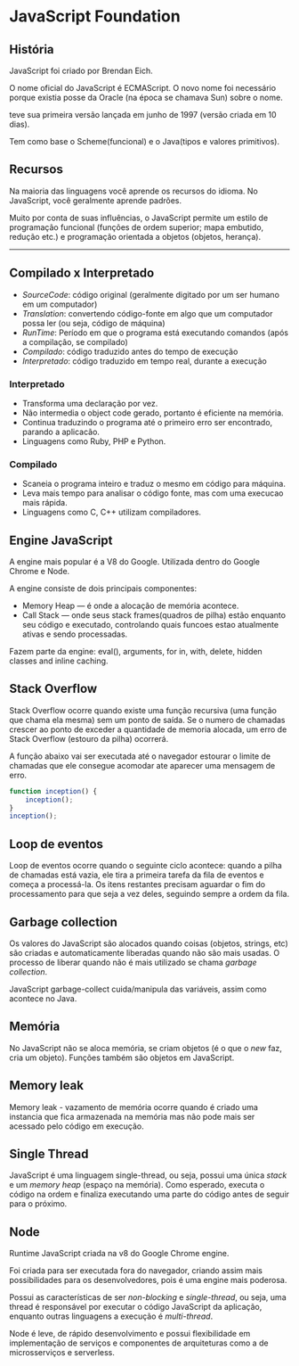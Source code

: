# JavaScript Foundation

## História
JavaScript foi criado por Brendan Eich.

O nome oficial do JavaScript é ECMAScript. O novo nome foi necessário porque existia posse da Oracle (na época se chamava Sun) sobre o nome.

teve sua primeira versão lançada em junho de 1997 (versão criada em 10 dias).

Tem como base o Scheme(funcional) e o Java(tipos e valores primitivos).

## Recursos
Na maioria das linguagens você aprende os recursos do idioma. No JavaScript, você geralmente aprende padrões.

Muito por conta de suas influências, o JavaScript permite um estilo de programação funcional (funções de ordem superior; mapa embutido, redução etc.) e programação orientada a objetos (objetos, herança).

---

## Compilado x Interpretado
* *SourceCode*: código original (geralmente digitado por um ser humano em um computador)
* *Translation*: convertendo código-fonte em algo que um computador possa ler (ou seja, código de máquina)
* *RunTime*: Período em que o programa está executando comandos (após a compilação, se compilado)
* *Compilado*: código traduzido antes do tempo de execução
* *Interpretado*: código traduzido em tempo real, durante a execução

### Interpretado
* Transforma uma declaração por vez.
* Não intermedia o object code gerado, portanto é eficiente na memória.
* Continua traduzindo o programa até o primeiro erro ser encontrado, parando a aplicacão.
* Linguagens como Ruby, PHP e Python.

### Compilado
* Scaneia o programa inteiro e traduz o mesmo em código para máquina.
* Leva mais tempo para analisar o código fonte, mas com uma execucao mais rápida.
* Linguagens como C, C++ utilizam compiladores.

## Engine JavaScript
A engine mais popular é a V8 do Google. Utilizada dentro do Google Chrome e Node.

A engine consiste de dois principais componentes:
- Memory Heap — é onde a alocação de memória acontece.
- Call Stack — onde seus stack frames(quadros de pilha) estão enquanto seu código e executado, controlando quais funcoes estao atualmente ativas e sendo processadas.

Fazem parte da engine: eval(), arguments, for in, with, delete, hidden classes and inline caching.

## Stack Overflow
Stack Overflow ocorre quando existe uma função recursiva (uma função que chama ela mesma) sem um ponto de saída. Se o numero de chamadas crescer ao ponto de exceder a quantidade de memoria alocada, um erro de Stack Overflow (estouro da pilha) ocorrerá.

A função abaixo vai ser executada até o navegador estourar o limite de chamadas que ele consegue acomodar ate aparecer uma mensagem de erro.
```js
function inception() {
    inception();
}
inception();
```

## Loop de eventos
Loop de eventos ocorre quando o seguinte ciclo acontece: quando a pilha de chamadas está vazia, ele tira a primeira tarefa da fila de eventos e começa a processá-la. Os itens restantes precisam aguardar o fim do processamento para que seja a vez deles, seguindo sempre a ordem da fila.

## Garbage collection
Os valores do JavaScript são alocados quando coisas (objetos, strings, etc) são criadas e automaticamente liberadas quando não são mais usadas. O processo de liberar quando não é mais utilizado se chama *garbage collection*.

JavaScript garbage-collect cuida/manipula das variáveis, assim como acontece no Java.

## Memória
No JavaScript não se aloca memória, se criam objetos (é o que o *new* faz, cria um objeto). Funções também são objetos em JavaScript.

## Memory leak
Memory leak - vazamento de memória ocorre quando é criado uma instancia que fica armazenada na memória mas não pode mais ser acessado pelo código em execução.

## Single Thread
JavaScript é uma linguagem single-thread, ou seja, possui uma única *stack* e um *memory heap* (espaço na memória). Como esperado, executa o código na ordem e finaliza executando uma parte do código antes de seguir para o próximo.

## Node
Runtime JavaScript criada na v8 do Google Chrome engine.

Foi criada para ser executada fora do navegador, criando assim mais possibilidades para os desenvolvedores, pois é uma engine mais poderosa.

Possui as características de ser *non-blocking* e *single-thread*, ou seja, uma thread é responsável por executar o código JavaScript da aplicação, enquanto outras linguagens a execução é *multi-thread*.

Node é leve, de rápido desenvolvimento e possui flexibilidade em implementação de serviços e componentes de arquiteturas como a de microsserviços e serverless.